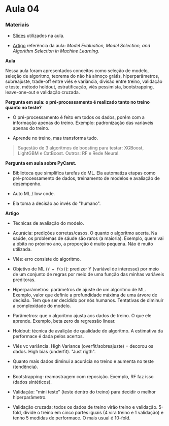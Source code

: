 # Aula 04

### **Materiais**

* [Slides](https://edisciplinas.usp.br/pluginfile.php/7964818/mod_resource/content/1/aula%205%202023.pdf) utilizados na aula.

* [Artigo](https://arxiv.org/abs/1811.12808) referência da aula: *Model Evaluation, Model Selection, and Algorithm Selection in Machine Learning*.

**Aula**

Nessa aula foram apresentados conceitos como seleção de modelo, seleção de algoritmo, teorema do não há almoço grátis, hiperparâmetros, subreajuste, trade-off entre viés e variância, divisão entre treino, validação e teste, método holdout, estratificação, viés pessimista, bootstrapping, leave-one-out e validação cruzada.

**Pergunta em aula: o pré-processamento é realizado tanto no treino quanto no teste?**

* O pré-processamento é feito em todos os dados, porém com a informação apenas do treino. Exemplo: padronização das variáveis apenas do treino.

* Aprende no treino, mas transforma tudo.

>Sugestão de 3 algoritmos de boosting para testar: XGBoost, LightGBM e CatBoost. Outros: RF e Rede Neural.

**Pergunta em aula sobre PyCaret.**

* Biblioteca que simplifica tarefas de ML. Ela automatiza etapas como pré-processamento de dados, treinamento de modelos e avaliação de desempenho.

* Auto ML / low code.

* Ela toma a decisão ao invés do "humano".

**Artigo**

* Técnicas de avaliação do modelo.

* Acurácia: predições corretas/casos. O quanto o algoritmo acerta. Na saúde, os problemas de sáude são raros (a maioria). Exemplo, quem vai a óbito no próximo ano, a proporção é muito pequena. Não é muito utilizada.

* Viés: erro consiste do algoritmo.

* Objetivo de ML (`Y = f(x)`): predizer Y (variável de interesse) por meio de um conjunto de regras por meio de uma função das minhas variáveis preditoras.

* Hiperparâmetros: parâmetros de ajuste de um algoritmo de ML. Exemplo, valor que definie a profundidade máxima de uma árvore de decisão. Tem que ser decidido por nós humanos. Tentativas de diminuir a complexidade do modelo.

* Parâmetros: que o algoritmo ajusta aos dados de treino. O que ele aprende. Exemplo, beta zero da regressão linear.

* Holdout: técnica de avalição de qualidade do algoritmo. A estimativa da performace é dada pelos acertos.

* Viés vc variância. High Variance (overfit/sobreajuste) = decorou os dados. High bias (underfit). "Just rigth".

* Quanto mais dados diminui a acurácia no treino e aumenta no teste (tendência).

* Bootstrapping: reamostragem com reposição. Exemplo, RF faz isso (dados sintéticos).

* Validação: "mini teste" (teste dentro do treino) para decidir o melhor hiperparâmetro.

* Validação cruzada: todos os dados de treino virão treino e validação. 5-fold, divide o treino em cinco partes iguais (4 vira treino e 1 validação) e tenho 5 medidas de performace. O mais usual é 10-fold.

